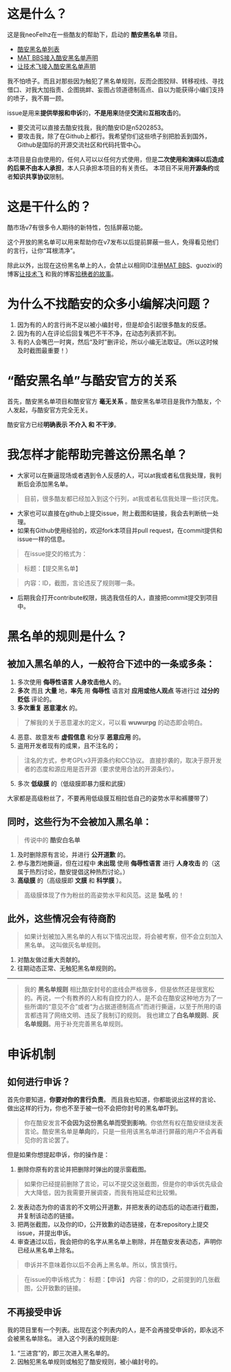 # 这是什么？
这是我neoFelhz在一些酷友的帮助下，启动的 **酷安黑名单** 项目。

- [酷安黑名单列表](https://github.com/neoFelhz/blacklist_coolapk/blob/master/blacklist)
- [MAT BBS接入酷安黑名单声明](https://github.com/neoFelhz/blacklist_coolapk/issues/2)
- [让技术飞接入酷安黑名单声明](https://github.com/neoFelhz/blacklist_coolapk/issues/6)

我不怕喷子。而且对那些因为触犯了黑名单规则，反而企图狡辩、转移视线、寻找借口、对我大加指责、企图挑衅、妄图占领道德制高点、自以为能获得小编们支持的喷子，我不屑一顾。

issue是用来**提供举报和申诉**的，**不是用来**随便**交流**和**互相攻击**的。

- 要交流可以直接去酷安找我，我的酷安ID是n5202853。
- 要攻击我，除了在Github上都行。我希望你们这些喷子别把脸丢到国外，Github是国际的开源交流社区和代码托管中心。

本项目是自由使用的，任何人可以以任何方式使用，但是**二次使用和演绎以后造成的后果不由本人承担**，本人只承担本项目的有关责任。
本项目不采用**开源条约**或者**知识共享协议**限制。

# 这是干什么的？
酷市场v7有很多令人期待的新特性，包括屏蔽功能。

这个开放的黑名单可以用来帮助你在v7发布以后提前屏蔽一些人，免得看见他们的言行，让你“耳根清净”。

除此以外，出现在这份黑名单上的人，会禁止以相同ID注册[MAT BBS](https://mat.letitfly.me)、guozixi的博客[让技术飞](https://www.letitfly.me)
和我的博客[拾穗者的故事](https://neoFelhz.labodev.xyz)。

# 为什么不找酷安的众多小编解决问题？

1. 因为有的人的言行尚不足以被小编封号，但是却会引起很多酷友的反感。
2. 因为有的人在评论后回复嘴巴不干不净，在动态列表抓不到。
3. 有的人会嘴巴一时爽，然后“及时”删评论，所以小编无法取证。（所以这时候及时截图最重要！）

# “酷安黑名单”与酷安官方的关系
首先，酷安黑名单项目和酷安官方 **毫无关系** 。酷安黑名单项目是我作为酷友，个人发起，与酷安官方完全无关。

酷安官方已经**明确表示 不介入 和 不干涉**。

# 我怎样才能帮助完善这份黑名单？

- 大家可以在撕逼现场或者遇到令人反感的人，可以at我或者私信我处理，我判断后会添加黑名单。

> 目前，很多酷友都已经加入到这个行列，at我或者私信我处理一些讨厌鬼。

- 大家也可以直接在github上提交issue，附上截图和链接，我会去判断统一处理。
- 如果有Github使用经验的，欢迎fork本项目并pull request，在commit提供和issue一样的信息。

> 在issue提交的格式为：

> 标题：【提交黑名单】

> 内容：ID，截图，言论违反了规则哪一条。

- 后期我会打开contribute权限，挑选我信任的人，直接把commit提交到项目中。

# 黑名单的规则是什么？
## 被加入黑名单的人，一般符合下述中的一条或多条：

1. 多次使用 **侮辱性语言** **人身攻击他人** 的。
2. **多次** 而且 **大量** 地，**率先** 用 **侮辱性** 语言对 **应用或他人观点** 等进行过 **过分的贬低** 评论的。
3. **多次重复** **恶意灌水** 的。

> 了解我的关于恶意灌水的定义，可以看 **wuwurpg** 的动态即会明白。

4. 恶意、故意发布 **虚假信息** 和分享 **恶意应用** 的。 
5. 盗用开发者现有的成果，且不注名的；

> 注名的方式，参考GPLv3开源条约和CC协议。
> 直接抄袭的，取决于原开发者的态度和源应用是否开源（要求使用合法的开源条约）。

5. 多次 **低级膜** 的（低级膜即暴力膜和武膜）

大家都是高级粉丝了，不要再用低级膜互相拉低自己的姿势水平和裤腰带了）

## 同时，这些行为不会被加入黑名单：

> 传说中的 **酷安白名单**

1. 及时删除原有言论，并进行 **公开道歉** 的。
2. 参与激烈地撕逼，但在过程中 **未出现** 使用 **侮辱性语言** 进行 **人身攻击** 的（这属于热烈讨论，酷安提倡这种热烈讨论。）
3. **高级膜** 的（高级膜即 **文膜** 和 **科学膜** ）。

> 高级膜体现了作为粉丝的高姿势水平和风范。这是 **坠吼** 的！

## 此外，这些情况会有待商酌
> 如果计划被加入黑名单的人有以下情况出现，将会被考察，但不会立刻加入黑名单。
> 这叫做灰名单规则。

1. 对酷友做过重大贡献的。
2. 往期动态正常、无触犯黑名单规则的。

-----

> 我的 **黑名单规则** 相比酷安封号的底线会严格很多，但是依然还是很宽松的。再说，一个有教养的人和有自控力的人，是不会在酷安这种地方为了一些所谓的“意见不合”或者“为占据道德制高点”而进行撕逼，以至于所用的语言都违背了网络文明、违反了我制订的规则。
> 我也建立了**白名单规则**、**灰名单规则**。用于补充完善黑名单规则。

# 申诉机制

## 如何进行申诉？
首先你要知道，**你要对你的言行负责**。
而且我也知道，你都能说出这样的言论、做出这样的行为，你也不至于被一份不会把你封号的黑名单吓到。
> 你在酷安发言**不会因为这份黑名单而受到影响**。你依然有权在酷安继续发表言论。酷安黑名单是**单向**的，只是一些用该黑名单进行屏蔽的用户不会再看见你的言论罢了。

但是如果你想提起申诉，你的操作是：

1. 删除你原有的言论并把删除时弹出的提示窗截图。

> 如果你已经提前删除了言论，可以不提交这张截图，但是你的申诉优先级会大大降低，因为我需要开展调查，而我有拖延症和比较懒。

2. 发表动态为你的语言的不文明公开道歉，并把发表的动态后的动态进行截图，并复制该动态的链接。
3. 把两张截图，以及你的ID，公开致歉的动态链接，在本repository上提交issue，并提出申诉。
4. 审查通过以后，我会把你的名字从黑名单上剔除，并在酷安发表动态，声明你已经从黑名单上除名。

> 申诉并不意味着你以后不会再上黑名单。所以，慎言慎行。

> 在issue的申诉格式为：
> 标题：【申诉】
> 内容：你的ID，之前提到的几张截图，公开致歉的链接。

## 不再接受申诉

我的项目里有一个列表。出现在这个列表内的人，是不会再接受申诉的，即永远不会被黑名单除名。
进入这个列表的规则是:

1. “三进宫”的，即三次进入黑名单的。
2. 因触犯黑名单规则或触犯了酷安规则，被小编封号的。